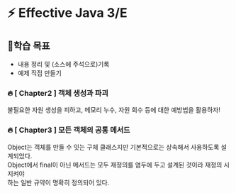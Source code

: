 # ⚡ Effective Java 3/E

## 🎯학습 목표
* 내용 정리 및 (소스에 주석으로)기록 
* 예제 직접 만들기

### 🔥 [ Chapter2 ] 객체 생성과 파괴
불필요한 자원 생성을 피하고, 메모리 누수, 자원 회수 등에 대한 예방법을 활용하자!

### 🔥 [ Chapter3 ] 모든 객체의 공통 메서드
Object는 객체를 만들 수 잇는 구체 클래스지만 기본적으로는 상속해서 사용하도록 설계되었다.<br>
Object에서 final이 아닌 메서드는 모두 재정의를 염두에 두고 설계된 것이라 재정의 시 지켜야<br> 
하는 일반 규약이 명확히 정의되어 있다.

